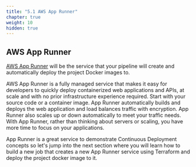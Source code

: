 ```yaml
---
title: "5.1 AWS App Runner"
chapter: true
weight: 10
hidden: true
---
```


## AWS App Runner

[AWS App Runner][3] will be the service that your pipeline will create and automatically deploy the project Docker images to. 

AWS App Runner is a fully managed service that makes it easy for developers to quickly deploy containerized web applications and APIs, at scale and with no prior infrastructure experience required. Start with your source code or a container image. App Runner automatically builds and deploys the web application and load balances traffic with encryption. App Runner also scales up or down automatically to meet your traffic needs. With App Runner, rather than thinking about servers or scaling, you have more time to focus on your applications.

App Runner is a great service to demonstrate Continuous Deployment concepts so let's jump into the next section where you will learn how to build a new job that creates a new App Runner service using Terraform and deploy the project docker image to it.


<!-- URL Links index -->
[1]: https://www.terraform.io
[2]: https://aws.amazon.com/ecr/
[3]: https://aws.amazon.com/apprunner/
[4]: https://www.terraform.io/docs/cloud/
[5]: https://www.terraform.io/docs/cli/index.html
[6]: /040_circleci_setup/43_terraform_cloud_token.html
[7]: https://docs.docker.com/get-started/overview/
[8]: https://docs.aws.amazon.com/AmazonECR/latest/public/public-repositories.html
[9]: https://circleci.com/developer/orbs/orb/circleci/terraform
[10]: https://www.terraform.io/docs/cli/commands/init.html
[11]: https://www.terraform.io/docs/cli/commands/apply.html
[12]: https://circleci.com/docs/2.0/persist-data/
[13]: https://circleci.com/docs/2.0/persist-data/#using-workspaces